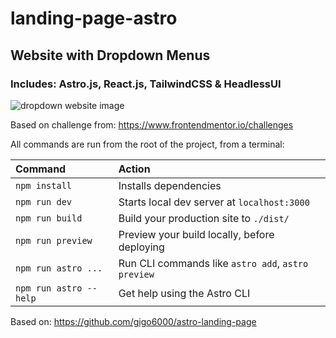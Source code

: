 # landing-page-astro

## Website with Dropdown Menus 
### Includes: Astro.js, React.js, TailwindCSS & HeadlessUI

![dropdown website image](https://res.cloudinary.com/dz209s6jk/image/upload/f_auto,q_auto,w_700/Challenges/x35fo4g0mcmxbl9ht02l.jpg)

Based on challenge from: https://www.frontendmentor.io/challenges

All commands are run from the root of the project, from a terminal:

| Command                | Action                                             |
| :--------------------- | :------------------------------------------------- |
| `npm install`          | Installs dependencies                              |
| `npm run dev`          | Starts local dev server at `localhost:3000`        |
| `npm run build`        | Build your production site to `./dist/`            |
| `npm run preview`      | Preview your build locally, before deploying       |
| `npm run astro ...`    | Run CLI commands like `astro add`, `astro preview` |
| `npm run astro --help` | Get help using the Astro CLI                       |

Based on: https://github.com/gigo6000/astro-landing-page
